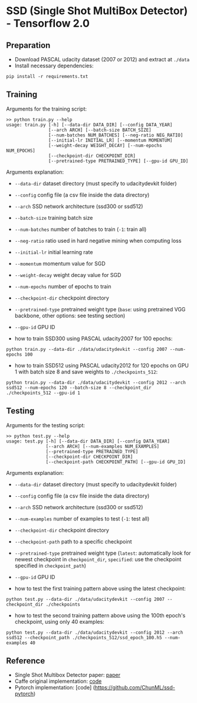 # SSD (Single Shot MultiBox Detector) - Tensorflow 2.0

## Preparation
- Download PASCAL udacity dataset (2007 or 2012) and extract at `./data`
- Install necessary dependencies:
```
pip install -r requirements.txt
```

## Training
Arguments for the training script:

```
>> python train.py --help
usage: train.py [-h] [--data-dir DATA_DIR] [--config DATA_YEAR]
                [--arch ARCH] [--batch-size BATCH_SIZE]
                [--num-batches NUM_BATCHES] [--neg-ratio NEG_RATIO]
                [--initial-lr INITIAL_LR] [--momentum MOMENTUM]
                [--weight-decay WEIGHT_DECAY] [--num-epochs NUM_EPOCHS]
                [--checkpoint-dir CHECKPOINT_DIR]
                [--pretrained-type PRETRAINED_TYPE] [--gpu-id GPU_ID]
```
Arguments explanation:
-  `--data-dir` dataset directory (must specify to udacitydevkit folder)
-  `--config` config file (a csv file inside the data directory)
-  `--arch` SSD network architecture (ssd300 or ssd512)
-  `--batch-size` training batch size
-  `--num-batches` number of batches to train (`-1`: train all)
-  `--neg-ratio` ratio used in hard negative mining when computing loss
-  `--initial-lr` initial learning rate
-  `--momentum` momentum value for SGD
-  `--weight-decay` weight decay value for SGD
-  `--num-epochs` number of epochs to train
-  `--checkpoint-dir` checkpoint directory
-  `--pretrained-type` pretrained weight type (`base`: using pretrained VGG backbone, other options: see testing section)
-  `--gpu-id` GPU ID

- how to train SSD300 using PASCAL udacity2007 for 100 epochs:

```
python train.py --data-dir ./data/udacitydevkit --config 2007 --num-epochs 100
```

- how to train SSD512 using PASCAL udacity2012 for 120 epochs on GPU 1 with batch size 8 and save weights to `./checkpoints_512`:

```
python train.py --data-dir ./data/udacitydevkit --config 2012 --arch ssd512 --num-epochs 120 --batch-size 8 --checkpoint_dir ./checkpoints_512 --gpu-id 1
```

## Testing
Arguments for the testing script:
```
>> python test.py --help
usage: test.py [-h] [--data-dir DATA_DIR] [--config DATA_YEAR]
               [--arch ARCH] [--num-examples NUM_EXAMPLES]
               [--pretrained-type PRETRAINED_TYPE]
               [--checkpoint-dir CHECKPOINT_DIR]
               [--checkpoint-path CHECKPOINT_PATH] [--gpu-id GPU_ID]
```
Arguments explanation:
-  `--data-dir` dataset directory (must specify to udacitydevkit folder)
-  `--config` config file (a csv file inside the data directory)
-  `--arch` SSD network architecture (ssd300 or ssd512)
-  `--num-examples` number of examples to test (`-1`: test all)
-  `--checkpoint-dir` checkpoint directory
-  `--checkpoint-path` path to a specific checkpoint
-  `--pretrained-type` pretrained weight type (`latest`: automatically look for newest checkpoint in `checkpoint_dir`, `specified`: use the checkpoint specified in `checkpoint_path`)
-  `--gpu-id` GPU ID

- how to test the first training pattern above using the latest checkpoint:

```
python test.py --data-dir ./data/udacitydevkit --config 2007 --checkpoint_dir ./checkpoints
```

- how to test the second training pattern above using the 100th epoch's checkpoint, using only 40 examples:

```
python test.py --data-dir ./data/udacitydevkit --config 2012 --arch ssd512 --checkpoint_path ./checkpoints_512/ssd_epoch_100.h5 --num-examples 40
```

## Reference
- Single Shot Multibox Detector paper: [paper](https://arxiv.org/abs/1512.02325)
- Caffe original implementation: [code](https://github.com/weiliu89/caffe/tree/ssd)
- Pytorch implementation: [code] (https://github.com/ChunML/ssd-pytorch)
